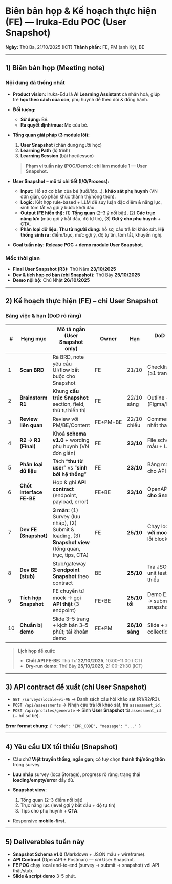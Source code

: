 # Biên bản họp & Kế hoạch thực hiện (FE) — Iruka-Edu POC (User Snapshot)

**Ngày:** Thứ Ba, 21/10/2025 (ICT)
**Thành phần:** FE, PM (anh Kỳ), BE

---

## 1) Biên bản họp (Meeting note)

### Nội dung đã thống nhất

* **Product vision:** Iruka-Edu là **AI Learning Assistant** cá nhân hoá, giúp trẻ **học theo cách của con**, phụ huynh dễ theo dõi & đồng hành.
* **Đối tượng:**

  * **Sử dụng:** Bé.
  * **Ra quyết định/mua:** Mẹ của bé.
* **Tổng quan giải pháp (3 module lõi):**

  1. **User Snapshot** (chân dung người học)
  2. **Learning Path** (lộ trình)
  3. **Learning Session** (bài học/lesson)

  > **Phạm vi tuần này (POC/Demo): chỉ làm module 1 — User Snapshot.**
* **User Snapshot – mô tả chi tiết (I/O/Process):**

  * **Input:**
    Hồ sơ cơ bản của bé (tuổi/lớp…), **khảo sát phụ huynh** (VN đơn giản, có phân khúc thành thị/nông thôn).
  * **Logic:**
    Kết hợp rule-based + LLM để suy luận đặc điểm & năng lực, sinh tóm tắt và gợi ý bước khởi đầu.
  * **Output (FE hiển thị):**
    (1) **Tổng quan** (2–3 ý nổi bật), (2) **Các trục năng lực** (mức gợi ý bắt đầu, độ tự tin), (3) **Gợi ý cho phụ huynh** + CTA.
  * **Phân loại dữ liệu:**
    **Thu từ người dùng:** hồ sơ, câu trả lời khảo sát.
    **Hệ thống sinh ra:** điểm/trục, mức gợi ý, độ tự tin, tóm tắt, khuyến nghị.
* **Goal tuần này:** **Release POC + demo module User Snapshot.**

### Mốc thời gian

* **Final User Snapshot (R3):** Thứ Năm **23/10/2025**
* **Dev & tích hợp cơ bản (chỉ Snapshot):** Thứ Bảy **25/10/2025**
* **Demo nội bộ:** Chủ Nhật **26/10/2025**

---

## 2) Kế hoạch thực hiện (FE) – chỉ User Snapshot

### Bảng việc & hạn (DoD rõ ràng)

| #  | Hạng mục                 | Mô tả ngắn (User Snapshot only)                                                                            | Owner    | Hạn            | DoD (Definition of Done)                                           |
| -- | ------------------------ | ---------------------------------------------------------------------------------------------------------- | -------- | -------------- | ------------------------------------------------------------------ |
| 1  | **Scan BRD**             | Rà BRD, note yêu cầu UI/flow bắt buộc cho Snapshot                                                         | FE       | 21/10          | Checklist + câu hỏi mở (≤1 trang)                                  |
| 2  | **Brainstorm R1**        | Khung **cấu trúc Snapshot**: section, field, thứ tự hiển thị                                               | FE       | 22/10 sáng     | Outline + wireframe thô (Figma/Miro/Markdown)                      |
| 3  | **Review liên quan**     | Review với PM/BE/Content                                                                                   | FE+PM+BE | 22/10 chiều    | Comment xong, thống nhất thay đổi                                  |
| 4  | **R2 → R3 (Final)**      | Khoá **schema v1.0** + wording phụ huynh (VN đơn giản)                                                     | FE       | **23/10**      | File schema + JSON mẫu + UI mẫu cố định                            |
| 5  | **Phân loại dữ liệu**    | Tách “**thu từ user**” vs “**sinh bởi hệ thống**”                                                          | FE       | **23/10**      | Bảng mapping dùng cho API contract                                 |
| 6  | **Chốt interface FE-BE** | Họp & ghi **API contract** (endpoint, payload, error)                                                      | FE+BE    | **23/10**      | OpenAPI/Postman **chỉ cho Snapshot** đã duyệt                      |
| 7  | **Dev FE (Snapshot)**    | **3 màn:** (1) Survey (lưu nháp), (2) Submit & loading, (3) **Snapshot view** (tổng quan, trục, tips, CTA) | FE       | **25/10**      | Chạy local end-to-end **với mock JSON**; không lỗi blocker/console |
| 8  | **Dev BE (stub)**        | Stub/gateway **3 endpoint Snapshot** theo contract                                                         | BE       | **25/10**      | Trả JSON đúng schema; unit test validate tối thiểu                 |
| 9  | **Tích hợp Snapshot**    | FE chuyển từ mock → gọi **API thật** (3 endpoint)                                                          | FE+BE    | **25/10 tối**  | Demo E2E: điền survey → submit → render snapshot đúng              |
| 10 | **Chuẩn bị demo**        | Slide 3–5 trang + kịch bản 3–5 phút; tài khoản demo                                                        | FE+PM    | **26/10 sáng** | Slide + script + Postman collection rút gọn                        |

> **Lịch họp đề xuất:**
>
> * **Chốt API FE-BE:** Thứ Tư **22/10/2025**, 10:00–11:00 (ICT)
> * **Dry-run demo:** Thứ Bảy **25/10/2025**, 21:00–21:30 (ICT)

---

## 3) API contract đề xuất (chỉ User Snapshot)

* `GET /surveys?locale=vi-VN` → Danh sách câu hỏi khảo sát (R1/R2/R3).
* `POST /api/assessments` → Nhận câu trả lời khảo sát, trả `assessment_id`.
* `POST /api/profiles/generate` → Sinh **User Snapshot** từ `assessment_id` (+ hồ sơ bé).

**Error format chung:** `{ "code": "ERR_CODE", "message": "..." }`

---

## 4) Yêu cầu UX tối thiểu (Snapshot)

* Câu chữ **Việt truyền thống, ngắn gọn**; có tuỳ chọn **thành thị/nông thôn** trong survey.
* **Lưu nháp** survey (localStorage), progress rõ ràng; trạng thái **loading/empty/error** đầy đủ.
* **Snapshot view**:

  1. Tổng quan (2–3 điểm nổi bật)
  2. Trục năng lực (level gợi ý bắt đầu + độ tự tin)
  3. Tips cho phụ huynh + **CTA**.
* Responsive **mobile-first**.

---

## 5) Deliverables tuần này

* **Snapshot Schema v1.0** (Markdown + JSON mẫu + wireframe).
* **API Contract** (OpenAPI + Postman) — *chỉ* User Snapshot.
* **FE POC** chạy local end-to-end (survey → submit → snapshot) với API thật/stub.
* **Slide & script demo** 3–5 phút.